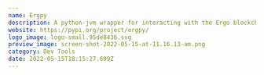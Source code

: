 ```yaml
---
name: Ergpy
description: A python-jvm wrapper for interacting with the Ergo blockchain.
website: https://pypi.org/project/ergpy/
logo_image: logo-small.95de8436.svg
preview_image: screen-shot-2022-05-15-at-11.16.13-am.png
category: Dev Tools
date: 2022-05-15T18:15:27.699Z
---
```

